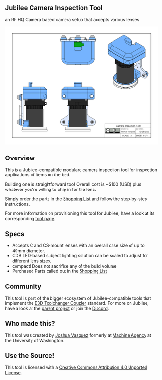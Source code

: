 ## Jubilee Camera Inspection Tool
an RP HQ Camera based camera setup that accepts various lenses

<img src="https://github.com/poofjunior/jubilee_camera_tool/blob/main/pics/camera_inspection_tool_overview.png" width="800">

## Overview
This is a Jubilee-compatible modulare camera inspection tool for inspection applications of items on the bed.

Building one is straightforward too!
Overall cost is ~$100 (USD) plus whatever you're willing to chip in for the lens.

Simply order the parts in the [Shopping List](https://docs.google.com/spreadsheets/d/1ocisjYsW58gLa29wGZ_20qWAk2XupmHxoTtaSmWADwQ/edit?usp=sharing) and follow the step-by-step instructions.

For more information on provisioning this tool for Jubilee, have a look at its corresponding [tool page](https://jubilee3d.com/index.php?title=Camera_Inspection_Tool).

## Specs
* Accepts C and CS-mount lenses with an overall case size of up to 40mm diameter.
* COB LED-based subject lighting solution can be scaled to adjust for different lens sizes.
* compact! Does not sacrifice any of the build volume
* Purchased Parts called out in the [Shopping List](https://docs.google.com/spreadsheets/d/1ocisjYsW58gLa29wGZ_20qWAk2XupmHxoTtaSmWADwQ/edit?usp=sharing)

## Community
This tool is part of the bigger ecosystem of Jubilee-compatible tools that implement the [E3D Toolchanger Coupler](https://github.com/e3donline/ToolChanger) standard.
For more on Jubilee, have a look at the [parent project](https://github.com/machineagency/jubilee) or join the [Discord](https://discord.gg/jubilee).

## Who made this?
This tool was created by [Joshua Vasquez](http://www.doublejumpelectric.com/) formerly at [Machine Agency](http://depts.washington.edu/machines/) at the University of Washington.

## Use the Source!
This tool is licensed with a [Creative Commons Attribution 4.0 Unported License](https://creativecommons.org/licenses/by/4.0/).
